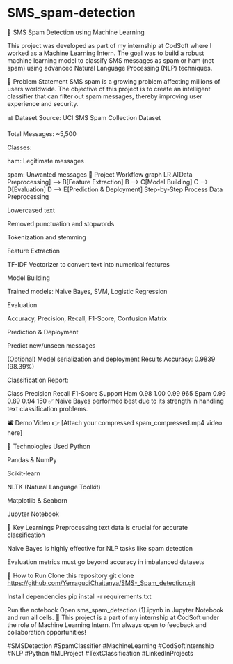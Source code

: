 # SMS_spam-detection
📩 SMS Spam Detection using Machine Learning





This project was developed as part of my internship at CodSoft where I worked as a Machine Learning Intern. The goal was to build a robust machine learning model to classify SMS messages as spam or ham (not spam) using advanced Natural Language Processing (NLP) techniques.

🧠 Problem Statement
SMS spam is a growing problem affecting millions of users worldwide. The objective of this project is to create an intelligent classifier that can filter out spam messages, thereby improving user experience and security.

📊 Dataset
Source: UCI SMS Spam Collection Dataset

Total Messages: ~5,500

Classes:

ham: Legitimate messages

spam: Unwanted messages
🔧 Project Workflow
graph LR
    A[Data Preprocessing] --> B[Feature Extraction]
    B --> C[Model Building]
    C --> D[Evaluation]
    D --> E[Prediction & Deployment]
Step-by-Step Process
Data Preprocessing

Lowercased text

Removed punctuation and stopwords

Tokenization and stemming

Feature Extraction

TF-IDF Vectorizer to convert text into numerical features

Model Building

Trained models: Naive Bayes, SVM, Logistic Regression

Evaluation

Accuracy, Precision, Recall, F1-Score, Confusion Matrix

Prediction & Deployment

Predict new/unseen messages

(Optional) Model serialization and deployment
Results
Accuracy: 0.9839 (98.39%)

Classification Report:

Class	Precision	Recall	F1-Score	Support
Ham	0.98	1.00	0.99	965
Spam	0.99	0.89	0.94	150
✅ Naive Bayes performed best due to its strength in handling text classification problems.

📽️ Demo Video
👉 [Attach your compressed spam_compressed.mp4 video here]

🧰 Technologies Used
Python

Pandas & NumPy

Scikit-learn

NLTK (Natural Language Toolkit)

Matplotlib & Seaborn

Jupyter Notebook

📌 Key Learnings
Preprocessing text data is crucial for accurate classification

Naive Bayes is highly effective for NLP tasks like spam detection

Evaluation metrics must go beyond accuracy in imbalanced datasets

🚀 How to Run
Clone this repository
git clone https://github.com/YerragudiChaitanya/SMS-_Spam_detection.git

Install dependencies
pip install -r requirements.txt

Run the notebook
Open sms_spam_detection (1).ipynb in Jupyter Notebook and run all cells.
💼 This project is a part of my internship at CodSoft under the role of Machine Learning Intern.
I’m always open to feedback and collaboration opportunities!


#SMSDetection #SpamClassifier #MachineLearning #CodSoftInternship #NLP #Python #MLProject #TextClassification #LinkedInProjects


